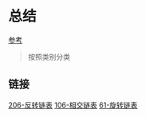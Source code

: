 # 总结


[参考](./reference.md)

> 按照类别分类

## 链接
[206-反转链表](./solutions/206-翻转链表.md)
[106-相交链表](./solutions/106-相交链表.md)
[61-旋转链表](./solutions/61-旋转链表.md)
